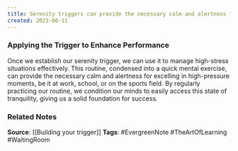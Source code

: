 ```yaml
---
title: Serenity triggers can provide the necessary calm and alertness for excelling in unfamiliar situations and high-pressure moments
created: 2023-06-11
---
```


### Applying the Trigger to Enhance Performance
Once we establish our serenity trigger, we can use it to manage high-stress situations effectively. This routine, condensed into a quick mental exercise, can provide the necessary calm and alertness for excelling in high-pressure moments, be it at work, school, or on the sports field. By regularly practicing our routine, we condition our minds to easily access this state of tranquility, giving us a solid foundation for success.

### Related Notes
**Source**: [[Building your trigger]]
**Tags**: #EvergreenNote #TheArtOfLearning #WaitingRoom 

